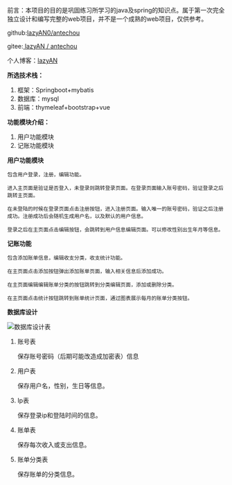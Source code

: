 前言：本项目的目的是巩固练习所学习的java及spring的知识点。属于第一次完全独立设计和编写完整的web项目，并不是一个成熟的web项目，仅供参考。

github:[lazyAN0/antechou](https://github.com/lazyAN0/antechou)

gitee:[ lazyAN / antechou](https://gitee.com/lazyan/antechou)

个人博客：[lazyAN](http://www.lazyan.top/)

**所选技术栈：**

1. 框架：Springboot+mybatis
2. 数据库：mysql
3. 前端：thymeleaf+bootstrap+vue

**功能模块介绍：**

1. 用户功能模块
2. 记账功能模块

**用户功能模块**

```
包含用户登录，注册，编辑功能。

进入主页面是验证是否登入，未登录则跳转登录页面。在登录页面输入账号密码，验证登录之后跳转主页面。

在未登陆的时候在登录页面点击注册按钮，进入注册页面。输入唯一的账号密码，验证之后注册成功。注册成功后会随机生成用户名，以及默认的用户信息。

登录之后在主页面点击编辑按钮，会跳转到用户信息编辑页面。可以修改性别出生年月等信息。
```

**记账功能**

```
包含添加账单信息，编辑收支分类，收支统计功能。

在主页面点击添加按钮弹出添加账单页面，输入相关信息后添加成功。

在主页面编辑编辑账单分类的按钮跳转到分类编辑页面，添加或删除分类。

在主页面点击统计按钮跳转到账单统计页面，通过图表展示每月的账单分类按钮。
```

**数据库设计**

![数据库设计表](http://img.lazyan.top/img/2.png)

1. 账号表

   保存账号密码（后期可能改造成加密表）信息
   
2. 用户表

   保存用户名，性别，生日等信息。
   
3. Ip表

   保存登录ip和登陆时间的信息。
   
4. 账单表

   保存每次收入或支出信息。
   
5. 账单分类表

   保存账单的分类信息。
